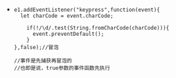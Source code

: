 - ```
  e1.addEventListener("keypress",function(event){
  	let charCode = event.charCode;
      
      if(!/\d/.test(String.fromCharCode(charCode))){
      	event.preventDefault();
      }
  },false);//冒泡
  
  //事件是先捕获再冒泡的
  //也即是说，true参数的事件函数先执行
  ```